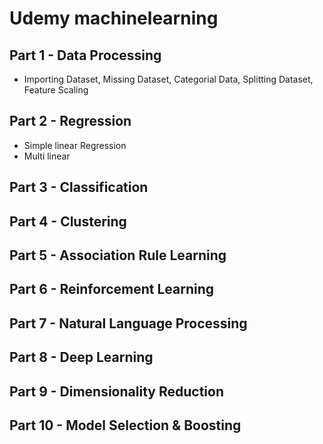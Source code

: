 # Udemy machinelearning

## Part 1 - Data Processing
  - Importing Dataset, Missing Dataset, Categorial Data, Splitting Dataset, Feature Scaling
## Part 2 - Regression
  - Simple linear Regression
  - Multi linear
## Part 3 - Classification

## Part 4 - Clustering

## Part 5 - Association Rule Learning

## Part 6 - Reinforcement Learning

## Part 7 - Natural Language Processing

## Part 8 - Deep Learning

## Part 9 - Dimensionality Reduction

## Part 10 - Model Selection & Boosting

